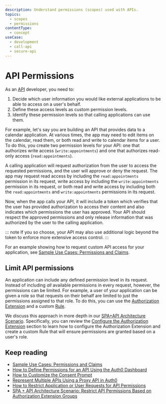 ```yaml
---
description: Understand permissions (scopes) used with APIs.
topics:
  - scopes
  - permissions
contentType:
  - concept
useCase:
  - development
  - call-api
  - secure-api
---
```

# API Permissions

As an [API](/apis) developer, you need to:

1. Decide which user information you would like external applications to be able to access on a user's behalf.
2. Define these access levels as custom permission levels.
3. Identify these permission levels so that calling applications can use them. 

For example, let's say you are building an API that provides data to a calendar application. At various times, the app may need to edit items on the calendar, read them, or both read and write to calendar items for a user. To do this, you create two permission levels for your API: one that authorizes write access (`write:appointments`) and one that authorizes read-only access (`read:appointments`). 

A calling application will request authorization from the user to access the requested permissions, and the user will approve or deny the request. The app may request read access by including the `read:appointments` permission in its request, write access by including the `write:appointments` permission in its request, or both read and write access by including both the `read:appointments` and `write:appointments` permissions in its request. 

Now, when the app calls your API, it will include a token which verifies that the user has provided authorization to access their content and also indicates which permissions the user has approved. Your API should respect the approved permissions and only release information that was authorized by the user to the calling application. 

::: note
If you so choose, your API may also use additional logic beyond the token to enforce more extensive access control.
:::

For an example showing how to request custom API access for your application, see [Sample Use Cases: Permissions and Claims](/scopes/current/sample-use-cases#request-custom-API-access).

## Limit API permissions

An application can include any defined permission level in its request. Instead of including _all_ available permissions in every request, however, the permissions can be limited. For example, a user of your application can be given a role so that requests on their behalf are limited to just the permissions assigned to that role. To do this, you can use the [Authorization Extension](/extensions/authorization-extension) and a custom [Rule](/rules).

We discuss this approach in more depth in our [SPA+API Architecture Scenario](/architecture-scenarios/spa-api). Specifically, you can review the [Configure the Authorization Extension](/architecture-scenarios/spa-api/part-2#configure-the-authorization-extension) section to learn how to configure the Authorization Extension and create a custom Rule that will ensure permissions are granted based on a user's role.


## Keep reading

- [Sample Use Cases: Permissions and Claims](/scopes/current/sample-use-cases)
- [How to Define Permissions for an API Using the Auth0 Dashboard](/scopes/current/guides/define-api-scopes-dashboard)
- [How to Customize the Consent Prompt](/scopes/current/guides/customize-consent-prompt)
- [Represent Multiple APIs Using a Proxy API in Auth0](/api-auth/tutorials/represent-multiple-apis)
- [How to Restrict Application or User Requests for API Permissions](/api-auth/restrict-requests-for-scopes)
- [SPA + API Architecture Scenario: Restrict API Permissions Based on Authorization Extension Groups](/architecture-scenarios/spa-api/part-2#configure-the-authorization-extension)
